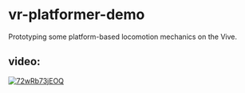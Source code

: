 # vr-platformer-demo

Prototyping some platform-based locomotion mechanics on the Vive.

## video:
[![72wRb73jEOQ](https://img.youtube.com/vi/72wRb73jEOQ/0.jpg)](https://www.youtube.com/watch?v=72wRb73jEOQ)
